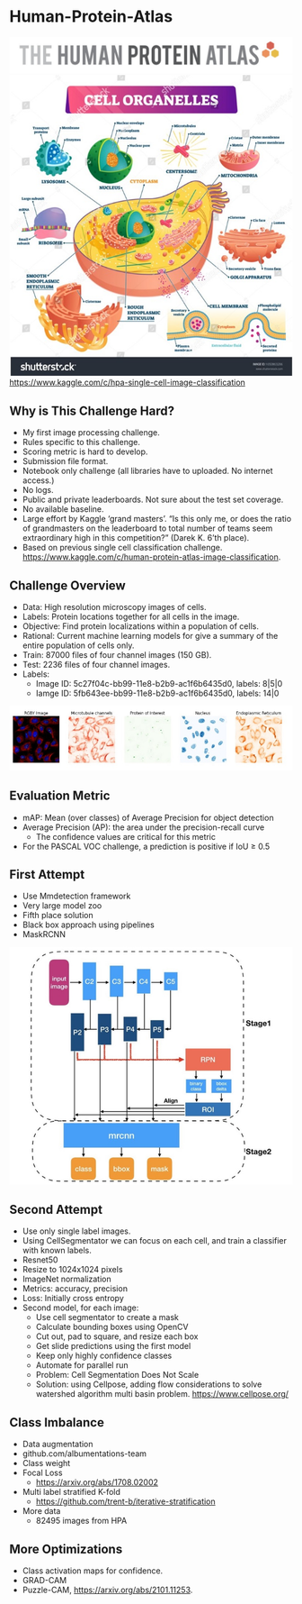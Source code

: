# Human-Protein-Atlas

![HPA](HPA.jpg)
![HPA3](HPA3.jpg)
https://www.kaggle.com/c/hpa-single-cell-image-classification

## Why is This Challenge Hard?
* My first image processing challenge.
* Rules specific to this challenge.
* Scoring metric is hard to develop.
* Submission file format.
* Notebook only challenge (all libraries have to uploaded. No internet access.)
* No logs.
* Public and private leaderboards. Not sure about the test set coverage.
* No available baseline.
* Large effort by Kaggle ‘grand masters’. “Is this only me, or does the ratio of grandmasters on the leaderboard to total number of teams seem extraordinary high in this competition?” (Darek K. 6’th place).
* Based on previous single cell classification challenge. https://www.kaggle.com/c/human-protein-atlas-image-classification.

## Challenge Overview
* Data: High resolution microscopy images of cells.
* Labels: Protein locations together for all cells in the image.
* Objective: Find protein localizations within a population of cells.
* Rational: Current machine learning models for give a summary of the entire population of cells only.
* Train: 87000 files of four channel images (150 GB).
* Test: 2236 files of four channel images.
* Labels: 
   + Image ID: 5c27f04c-bb99-11e8-b2b9-ac1f6b6435d0, labels: 8|5|0
   + Iamge ID: 5fb643ee-bb99-11e8-b2b9-ac1f6b6435d0, labels: 14|0

![labels](HPA2.jpg)

## Evaluation Metric
* mAP: Mean (over classes) of Average Precision for object detection
* Average Precision (AP): the area under the precision-recall curve
  + The confidence values are critical for this metric
* For the PASCAL VOC challenge, a prediction is positive if IoU ≥ 0.5

## First Attempt
* Use Mmdetection framework
* Very large model zoo
* Fifth place solution
* Black box approach using pipelines
* MaskRCNN

![HPA4](HPA4.jpg)

## Second Attempt
* Use only single label images.
* Using CellSegmentator we can focus on each cell, and train a classifier with known labels.
* Resnet50
* Resize to 1024x1024 pixels
* ImageNet normalization
* Metrics: accuracy, precision
* Loss: Initially cross entropy
* Second model, for each image:
   + Use cell segmentator to create a mask
   + Calculate bounding boxes using OpenCV
   + Cut out, pad to square, and resize each box
   + Get slide predictions using the first model
   + Keep only highly confidence classes
   + Automate for parallel run
   + Problem: Cell Segmentation Does Not Scale
   + Solution: using Cellpose, adding flow considerations to solve watershed algorithm multi basin problem. https://www.cellpose.org/

## Class Imbalance
* Data augmentation
* github.com/albumentations-team
* Class weight
* Focal Loss
  + https://arxiv.org/abs/1708.02002
* Multi label stratified K-fold
  + https://github.com/trent-b/iterative-stratification
* More data
  + 82495 images from HPA

## More Optimizations
* Class activation maps for confidence.
* GRAD-CAM
* Puzzle-CAM, https://arxiv.org/abs/2101.11253.